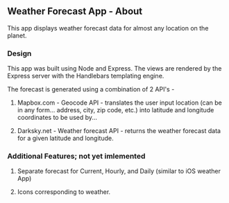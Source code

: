 ## Weather Forecast App - About

This app displays weather forecast data for almost any location on the planet.

### Design

This app was built using Node and Express. The views are rendered by the Express server with the Handlebars templating engine.

The forecast is generated using a combination of 2 API's -

1. Mapbox.com - Geocode API - translates the user input location (can be in any form... address, city, zip code, etc.) into latitude and longitude coordinates to be used by...

2. Darksky.net - Weather forecast API - returns the weather forecast data for a given latitude and longitude.


### Additional Features; not yet imlemented

1. Separate forecast for Current, Hourly, and Daily (similar to iOS weather App)

2. Icons corresponding to weather.